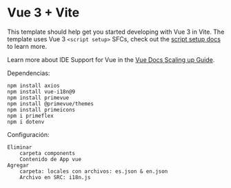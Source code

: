 # Vue 3 + Vite

This template should help get you started developing with Vue 3 in Vite. The template uses Vue 3 `<script setup>` SFCs, check out the [script setup docs](https://v3.vuejs.org/api/sfc-script-setup.html#sfc-script-setup) to learn more.

Learn more about IDE Support for Vue in the [Vue Docs Scaling up Guide](https://vuejs.org/guide/scaling-up/tooling.html#ide-support).



Dependencias:

	npm install axios 
	npm install vue-i18n@9 
	npm install primevue 
	npm install @primevue/themes
	npm install primeicons 
	npm i primeflex 
	npm i dotenv 

Configuración:

	Eliminar 
		carpeta components
		Contenido de App vue
	Agregar 
		carpeta: locales con archivos: es.json & en.json
		Archivo en SRC: i18n.js


